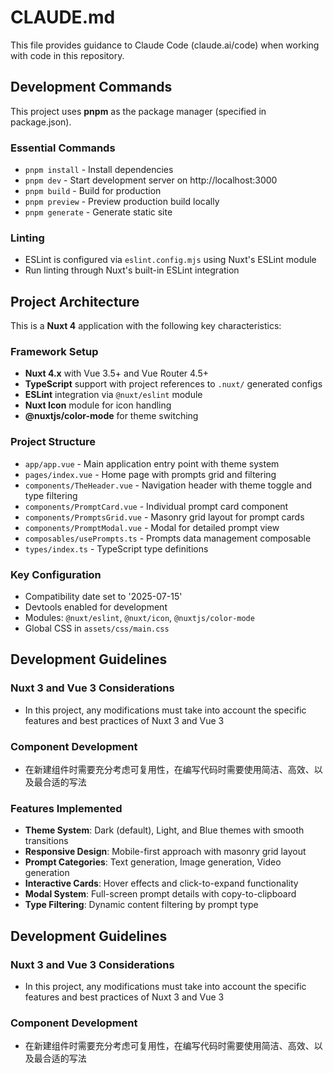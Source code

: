 # CLAUDE.md

This file provides guidance to Claude Code (claude.ai/code) when working with code in this repository.

## Development Commands

This project uses **pnpm** as the package manager (specified in package.json).

### Essential Commands
- `pnpm install` - Install dependencies
- `pnpm dev` - Start development server on http://localhost:3000
- `pnpm build` - Build for production
- `pnpm preview` - Preview production build locally
- `pnpm generate` - Generate static site

### Linting
- ESLint is configured via `eslint.config.mjs` using Nuxt's ESLint module
- Run linting through Nuxt's built-in ESLint integration

## Project Architecture

This is a **Nuxt 4** application with the following key characteristics:

### Framework Setup
- **Nuxt 4.x** with Vue 3.5+ and Vue Router 4.5+
- **TypeScript** support with project references to `.nuxt/` generated configs
- **ESLint** integration via `@nuxt/eslint` module
- **Nuxt Icon** module for icon handling
- **@nuxtjs/color-mode** for theme switching

### Project Structure
- `app/app.vue` - Main application entry point with theme system
- `pages/index.vue` - Home page with prompts grid and filtering
- `components/TheHeader.vue` - Navigation header with theme toggle and type filtering
- `components/PromptCard.vue` - Individual prompt card component
- `components/PromptsGrid.vue` - Masonry grid layout for prompt cards
- `components/PromptModal.vue` - Modal for detailed prompt view
- `composables/usePrompts.ts` - Prompts data management composable
- `types/index.ts` - TypeScript type definitions

### Key Configuration
- Compatibility date set to '2025-07-15'
- Devtools enabled for development
- Modules: `@nuxt/eslint`, `@nuxt/icon`, `@nuxtjs/color-mode`
- Global CSS in `assets/css/main.css`

## Development Guidelines

### Nuxt 3 and Vue 3 Considerations
- In this project, any modifications must take into account the specific features and best practices of Nuxt 3 and Vue 3

### Component Development
- 在新建组件时需要充分考虑可复用性，在编写代码时需要使用简洁、高效、以及最合适的写法

### Features Implemented
- **Theme System**: Dark (default), Light, and Blue themes with smooth transitions
- **Responsive Design**: Mobile-first approach with masonry grid layout
- **Prompt Categories**: Text generation, Image generation, Video generation
- **Interactive Cards**: Hover effects and click-to-expand functionality
- **Modal System**: Full-screen prompt details with copy-to-clipboard
- **Type Filtering**: Dynamic content filtering by prompt type

## Development Guidelines

### Nuxt 3 and Vue 3 Considerations
- In this project, any modifications must take into account the specific features and best practices of Nuxt 3 and Vue 3

### Component Development
- 在新建组件时需要充分考虑可复用性，在编写代码时需要使用简洁、高效、以及最合适的写法